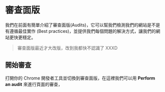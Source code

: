# 審查面版
我們在前面有簡單介紹了審查面版(Audits)，它可以幫我們檢測我們的網站是不是有遵循最佳實作 (Best practices)，並提供我們每個問題的解決方式，讓我們的網站更快更穩定。

> 審查面版最近才大改版，改到我都快不認識了 XXXD

## 開始審查
打開你的 Chrome 開發者工具並切換到審查面版，在這裡我們可以用 **Perform an audit** 來進行頁面的審查，
